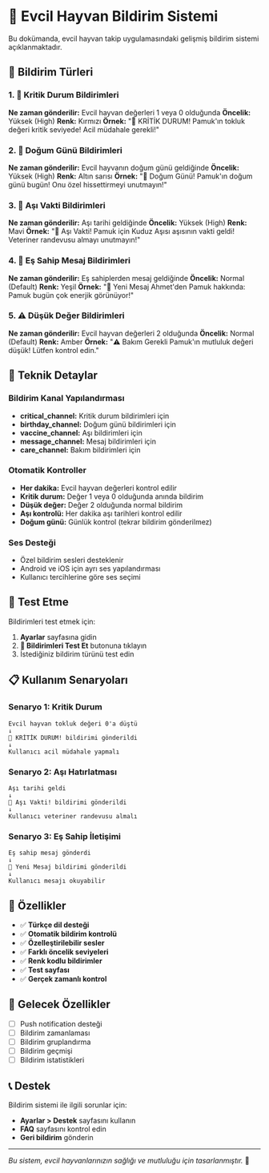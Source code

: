 # 🚨 Evcil Hayvan Bildirim Sistemi

Bu dokümanda, evcil hayvan takip uygulamasındaki gelişmiş bildirim sistemi açıklanmaktadır.

## 📱 Bildirim Türleri

### 1. 🚨 Kritik Durum Bildirimleri
**Ne zaman gönderilir:** Evcil hayvan değerleri 1 veya 0 olduğunda
**Öncelik:** Yüksek (High)
**Renk:** Kırmızı
**Örnek:** "🚨 KRİTİK DURUM! Pamuk'ın tokluk değeri kritik seviyede! Acil müdahale gerekli!"

### 2. 🎉 Doğum Günü Bildirimleri
**Ne zaman gönderilir:** Evcil hayvanın doğum günü geldiğinde
**Öncelik:** Yüksek (High)
**Renk:** Altın sarısı
**Örnek:** "🎉 Doğum Günü! Pamuk'ın doğum günü bugün! Onu özel hissettirmeyi unutmayın!"

### 3. 💉 Aşı Vakti Bildirimleri
**Ne zaman gönderilir:** Aşı tarihi geldiğinde
**Öncelik:** Yüksek (High)
**Renk:** Mavi
**Örnek:** "💉 Aşı Vakti! Pamuk için Kuduz Aşısı aşısının vakti geldi! Veteriner randevusu almayı unutmayın!"

### 4. 💬 Eş Sahip Mesaj Bildirimleri
**Ne zaman gönderilir:** Eş sahiplerden mesaj geldiğinde
**Öncelik:** Normal (Default)
**Renk:** Yeşil
**Örnek:** "💬 Yeni Mesaj Ahmet'den Pamuk hakkında: Pamuk bugün çok enerjik görünüyor!"

### 5. ⚠️ Düşük Değer Bildirimleri
**Ne zaman gönderilir:** Evcil hayvan değerleri 2 olduğunda
**Öncelik:** Normal (Default)
**Renk:** Amber
**Örnek:** "⚠️ Bakım Gerekli Pamuk'ın mutluluk değeri düşük! Lütfen kontrol edin."

## 🔧 Teknik Detaylar

### Bildirim Kanal Yapılandırması
- **critical_channel:** Kritik durum bildirimleri için
- **birthday_channel:** Doğum günü bildirimleri için
- **vaccine_channel:** Aşı bildirimleri için
- **message_channel:** Mesaj bildirimleri için
- **care_channel:** Bakım bildirimleri için

### Otomatik Kontroller
- **Her dakika:** Evcil hayvan değerleri kontrol edilir
- **Kritik durum:** Değer 1 veya 0 olduğunda anında bildirim
- **Düşük değer:** Değer 2 olduğunda normal bildirim
- **Aşı kontrolü:** Her dakika aşı tarihleri kontrol edilir
- **Doğum günü:** Günlük kontrol (tekrar bildirim gönderilmez)

### Ses Desteği
- Özel bildirim sesleri desteklenir
- Android ve iOS için ayrı ses yapılandırması
- Kullanıcı tercihlerine göre ses seçimi

## 🧪 Test Etme

Bildirimleri test etmek için:
1. **Ayarlar** sayfasına gidin
2. **🧪 Bildirimleri Test Et** butonuna tıklayın
3. İstediğiniz bildirim türünü test edin

## 📋 Kullanım Senaryoları

### Senaryo 1: Kritik Durum
```
Evcil hayvan tokluk değeri 0'a düştü
↓
🚨 KRİTİK DURUM! bildirimi gönderildi
↓
Kullanıcı acil müdahale yapmalı
```

### Senaryo 2: Aşı Hatırlatması
```
Aşı tarihi geldi
↓
💉 Aşı Vakti! bildirimi gönderildi
↓
Kullanıcı veteriner randevusu almalı
```

### Senaryo 3: Eş Sahip İletişimi
```
Eş sahip mesaj gönderdi
↓
💬 Yeni Mesaj bildirimi gönderildi
↓
Kullanıcı mesajı okuyabilir
```

## 🎯 Özellikler

- ✅ **Türkçe dil desteği**
- ✅ **Otomatik bildirim kontrolü**
- ✅ **Özelleştirilebilir sesler**
- ✅ **Farklı öncelik seviyeleri**
- ✅ **Renk kodlu bildirimler**
- ✅ **Test sayfası**
- ✅ **Gerçek zamanlı kontrol**

## 🔮 Gelecek Özellikler

- [ ] Push notification desteği
- [ ] Bildirim zamanlaması
- [ ] Bildirim gruplandırma
- [ ] Bildirim geçmişi
- [ ] Bildirim istatistikleri

## 📞 Destek

Bildirim sistemi ile ilgili sorunlar için:
- **Ayarlar > Destek** sayfasını kullanın
- **FAQ** sayfasını kontrol edin
- **Geri bildirim** gönderin

---

*Bu sistem, evcil hayvanlarınızın sağlığı ve mutluluğu için tasarlanmıştır.* 🐾
